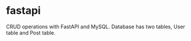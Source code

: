 # fastapi
 CRUD operations with FastAPI and MySQL.
 Database has two tables, User table and Post table.
